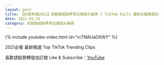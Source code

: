 ```yaml
---
layout: post
title: 【抖音熱搜2021】双胞胎姐妹养母见面抱头痛哭 1 TikTok Daily 最新必看精選合集2021 03 31
date: 2021-03-31
category: 双胞胎姐妹养母见面抱头痛哭
---
```


{% include youtube-video.html id="rcTNAUaDXWY" %}

2021必看 最新精選 Top TikTok Trending Clips

喜歡請點贊轉發加訂閱 Like & Subscribe：[YouTube](https://www.youtube.com/channel/UCAoR7VcanIPd04uEq_GIylA/videos)


